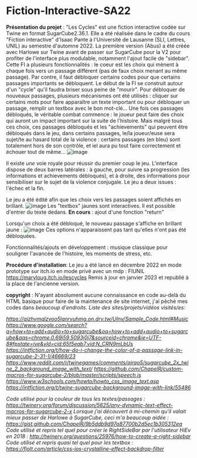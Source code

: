 # Fiction-Interactive-SA22
<b>Présentation du projet</b> :
"Les Cycles" est une fiction interactive codée sur Twine en format SugarCube2.36.1. Elle a été réalisée dans le cadre du cours "Fiction interactive" d'Isaac Pante à l'Université de Lausanne (SLI, Lettres, UNIL) au semestre d'automne 2022. 
La première version (Abus) a été créée avec Harlowe sur Twine avant de passer sur SugarCube pour la V2 pour profiter de l'interface plus modulable, notamment l'ajout facile de "sidebar". 
Cette FI a plusieurs fonctionnalités : le coeur est les choix qui mènent à chaque fois vers un passage différent (pas de faux choix menant au même passage). Par contre, il faut débloquer certains codes pour que certains passages importants se débloquent. Le début de la FI se construit autour d'un "cycle" qu'il faudra briser sous peine de "mourir". Pour débloquer de nouveaux passages, plusieurs mécanismes ont été utilisés : cliquer sur certains mots pour faire apparaître un texte important ou pour débloquer un passage, remplir un textbox avec le bon mot-clé... 
Une fois ces passages débloqués, le véritable combat commence : le joueur peut faire des choix qui auront un impact important sur la suite de l'histoire. Mais malgré tous ces choix, ces passages débloqués et les "achievements" qui peuvent être débloqués dans le jeu, dans certains passages, le/la joueur/euse sera sujet/te au hasard total de la violence : certains passages (en bleu) sont totalement hors de son contrôle, et iel aura pu tout faire correctement et échouer tout de même... 
![image](https://user-images.githubusercontent.com/114563068/214649285-a0883d02-14da-4bf5-b69a-559bd5b5a4d7.png)

Il existe <i>une</i> voie royale pour réussir du premier coup le jeu. 
L'interface dispose de deux barres latérales : à gauche, pour suivre sa progression (les informations et achievements débloqués), et à droite, des informations pour sensibiliser sur le sujet de la violence conjugale. 
Le jeu a deux issues : l'échec et la fin. 

Le jeu a été édité afin que les choix vers les passages soient affichés en brillant. 
![image](https://user-images.githubusercontent.com/114563068/214645220-faf402f3-0717-4731-a14a-2b1f4b494e8e.png)
Les "textbox" jaunes sont interactives. Il est possible d'entrer du texte dedans. 
<b>En cours</b> : ajout d'une fonction "return"

Lorsqu'un choix a été débloqué, le nouveau passage s'affiche en brillant jaune : 
![image](https://user-images.githubusercontent.com/114563068/214645720-91989aeb-997e-48c8-a663-5a1473c2ff0b.png)
Ces options n'apparaissent pas tant qu'elles n'ont pas été débloquées. 


Fonctionnalités/ajouts en développement : musique classique pour souligner l'avancée de l'histoire, les moments de stress, etc. 

<b>Procédure d'installation</b>:
Le jeu a été lancé en décembre 2022 en mode prototype sur itch.io en mode privé avec un mdp : FIUNIL
https://maryloug.itch.io/lescycles
Remis à jour en janvier 2023 et republié à la place de l'ancienne version. 

<b>copyright</b> : 
N'ayant absolument aucune connaissance en code au-delà du HTML basique pour faire de la maintenance de site internet, j'ai pêché mes codes dans <i>beaucoup<i> d'endroits. Liste des sites/projets/vidéos visités/es: 
  
  
 https://qjzhvmqlzvoo5lqnrvuhmg.on.drv.tw/UInv/Sample_Code.html#Music
 https://www.google.com/search?q=how+to+add+audio+to+sugarcube&oq=how+to+add+audio+to+sugarcube&aqs=chrome.0.69i59.5093j0j7&sourceid=chrome&ie=UTF-8#fpstate=ive&vld=cid:65f5eab7,vid:N_CRN9mLbUs
  https://intfiction.org/t/how-do-i-change-the-color-of-a-passage-link-in-sugarcube-2-31-1/46669/23
  https://www.reddit.com/r/twinegames/comments/ajrqo5/sugarcube_2x_twine_2_background_image_with_text/
  https://github.com/ChapelR/custom-macros-for-sugarcube-2/blob/master/scripts/speech.js
  https://www.w3schools.com/howto/howto_css_image_text.asp
  https://intfiction.org/t/twine-sugarcube-background-image-with-link/55486
  
  Code utilisé pour la couleur de tous les textes/passages : 
  https://twinery.org/forum/discussion/5625/any-dynamic-text-effect-macros-for-sugarcube-2-x
  Lorsque j'ai découvert à mi-chemin qu'il valait mieux passer de Harlowe à SugarCube, ceci m'a beaucoup aidée : 
  https://gist.github.com/ChapelR/9b5ddb9d97a87700b2d5ec1b305312ea
  Code utilisé et repris tel quel pour créer le RightSideBar par l'utilisateur HiEv en 2018 : 
  http://twinery.org/questions/25976/how-to-create-a-right-sidebar
  Code utilisé et repris quasi tel quel pour les textbox : 
  https://fjolt.com/article/css-ios-crystalline-effect-backdrop-filter
  
  

